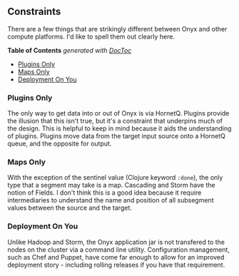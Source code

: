 ## Constraints

There are a few things that are strikingly different between Onyx and other compute platforms. I'd like to spell them out clearly here.

<!-- START doctoc generated TOC please keep comment here to allow auto update -->
<!-- DON'T EDIT THIS SECTION, INSTEAD RE-RUN doctoc TO UPDATE -->
**Table of Contents**  *generated with [DocToc](http://doctoc.herokuapp.com/)*

- [Plugins Only](#plugins-only)
- [Maps Only](#maps-only)
- [Deployment On You](#deployment-on-you)

<!-- END doctoc generated TOC please keep comment here to allow auto update -->


### Plugins Only

The only way to get data into or out of Onyx is via HornetQ. Plugins provide the illusion that this isn't true, but it's a constraint that underpins much of the design. This is helpful to keep in mind because it aids the understanding of plugins. Plugins move data from the target input source onto a HornetQ queue, and the opposite for output.

### Maps Only

With the exception of the sentinel value (Clojure keyword `:done`), the only type that a segment may take is a map. Cascading and Storm have the notion of Fields. I don't think this is a good idea because it require intermediaries to understand the name and position of all subsegment values between the source and the target.

### Deployment On You

Unlike Hadoop and Storm, the Onyx application jar is not transfered to the nodes on the cluster via a command line utility. Configuration management, such as Chef and Puppet, have come far enough to allow for an improved deployment story - including rolling releases if you have that requirement.